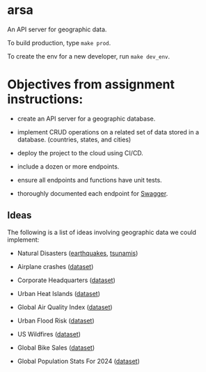 # arsa
An API server for geographic data.

To build production, type `make prod`.

To create the env for a new developer, run `make dev_env`.

# Objectives from assignment instructions:

- create an API server for a geographic database.

- implement CRUD operations on a related set of data stored in a database. (countries, states, and cities)

- deploy the project to the cloud using CI/CD.

- include a dozen or more endpoints.

- ensure all endpoints and functions have unit tests.

- thoroughly documented each endpoint for [Swagger](https://swagger.io/).

## Ideas
The following is a list of ideas involving geographic data we could implement:
- Natural Disasters ([earthquakes](https://www.kaggle.com/datasets/warcoder/earthquake-dataset), [tsunamis](https://www.kaggle.com/datasets/andrewmvd/tsunami-dataset))
- Airplane crashes ([dataset](https://www.kaggle.com/datasets/saurograndi/airplane-crashes-since-1908))
- Corporate Headquarters ([dataset](https://www.kaggle.com/datasets/mannmann2/fortune-500-corporate-headquarters))

- Urban Heat Islands ([dataset](https://www.kaggle.com/datasets/bappekim/urban-heat-island-intensity-dataset))
- Global Air Quality Index ([dataset](https://www.kaggle.com/datasets/rohanrao/air-quality-data-in-india))
- Urban Flood Risk ([dataset](https://www.kaggle.com/datasets/pratyushpuri/urban-flood-risk-data-global-city-analysis-2025))
- US Wildfires ([dataset](https://www.kaggle.com/datasets/firecastrl/us-wildfire-dataset/data))
- Global Bike Sales ([dataset](https://www.kaggle.com/datasets/hamedahmadinia/global-bike-sales-dataset-2013-2023))
- Global Population Stats For 2024 ([dataset](https://www.kaggle.com/datasets/raveennimbiwal/global-population-stats-2024))
